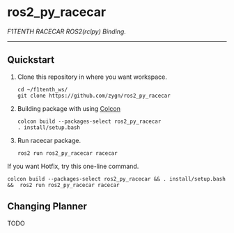 
# ros2_py_racecar

*F1TENTH RACECAR ROS2(rclpy) Binding.*

---
## Quickstart
1. Clone this repository in where you want workspace. 
    ```commandline
   cd ~/f1tenth_ws/
   git clone https://github.com/zygn/ros2_py_racecar
    ```
   
2. Building package with using [Colcon](https://docs.ros.org/en/foxy/Tutorials/Beginner-Client-Libraries/Colcon-Tutorial.html) 
   ```commandline
   colcon build --packages-select ros2_py_racecar 
   . install/setup.bash 
   ```

3. Run racecar package.
   ```commandline
   ros2 run ros2_py_racecar racecar
   ```

If you want Hotfix, try this one-line command.
```commandline
colcon build --packages-select ros2_py_racecar && . install/setup.bash &&  ros2 run ros2_py_racecar racecar 
```

## Changing Planner 
TODO

## 